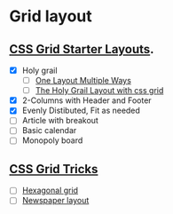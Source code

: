 # Grid layout

## [CSS Grid Starter Layouts](https://css-tricks.com/snippets/css/css-grid-starter-layouts/).

- [x] Holy grail
  - [ ] [One Layout Multiple Ways](https://css-tricks.com/css-grid-one-layout-multiple-ways/)
  - [ ] [The Holy Grail Layout with css grid](https://css-tricks.com/the-holy-grail-layout-with-css-grid/)
- [x] 2-Columns with Header and Footer
- [x] Evenly Distibuted, Fit as needed
- [ ] Article with breakout
- [ ] Basic calendar
- [ ] Monopoly board

## [CSS Grid Tricks](https://css-tricks.com/building-a-hexagonal-grid-using-css-grid/)

- [ ] [Hexagonal grid](https://css-tricks.com/building-a-hexagonal-grid-using-css-grid/)
- [ ] [Newspaper layout](https://css-tricks.com/techniques-for-a-newspaper-layout-with-css-grid-and-border-lines-between-elements/)
